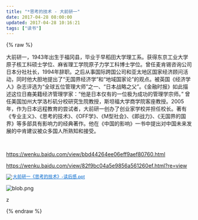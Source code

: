 ```yaml
---
title: "*思考的技术 - 大前研一"
date: 2017-04-28 08:00:00
updated: 2017-04-28 10:16:21
tags: ["读书"]
---
```

{% raw %}
<p>大前研一，1943年出生于福冈县，毕业于早稻田大学理工系。获得东京工业大学原子核工科硕士学位、麻省理工学院原子力学工科博士学位。曾任麦肯锡咨询公司日本分社社长，1994年辞职。之后从事国际跨国公司和亚太地区国家经济顾问活动，同时他大胆地提出了“无国界经济学”和“地域国家论”的观点。被英国《经济学人》杂志评选为“全球五位管理大师”之一、“日本战略之父”。《金融时报》如此描述这位日裔美籍经济管理学家：“他是日本仅有的一位极为成功的管理学宗师。” 曾任美国加州大学洛杉矶分校研究生院教授，斯坦福大学商学院客座教授。2005年，作为日本远程教育的尝试者，大前研一创办了创业家学校并担任校长。著有《专业主义》、《思考的技术》、《OFF学》、《M型社会》、《即战力》、《无国界的国界》等多部具有影响力的经典著作。他在《中国的影响》一书中提出对中国未来发展的中肯建议被众多国人所熟知和接受。</p><p><br/></p><p><a href="https://wenku.baidu.com/view/bbd44264ee06eff9aef80760.html" _src="https://wenku.baidu.com/view/bbd44264ee06eff9aef80760.html">https://wenku.baidu.com/view/bbd44264ee06eff9aef80760.html</a> </p><p><a href="https://wenku.baidu.com/view/82f9bc04a5e9856a561260ef.html?re=view" _src="https://wenku.baidu.com/view/82f9bc04a5e9856a561260ef.html?re=view">https://wenku.baidu.com/view/82f9bc04a5e9856a561260ef.html?re=view</a></p><p style="line-height: 16px;"><img style="vertical-align: middle; margin-right: 2px;" src="http://10.1.134.114:55555/laravel-u-editor/dialogs/attachment/fileTypeImages/icon_ppt.gif"/><a style="font-size:12px; color:#0066cc;" href="/uploads/ueditor/php/upload/file/20170427/1493262135.ppt" title="大前研一《思考的技术》-读后感.ppt">大前研一《思考的技术》-读后感.ppt</a></p><p><img src="/uploads/ueditor/php/upload/image/20170427/1493261692.png" title="1493261692.png" alt="blob.png"/></p><p>z</p>
{% endraw %}
